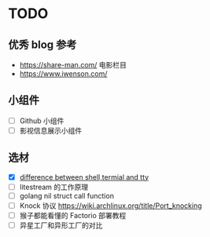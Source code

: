 # TODO

## 优秀 blog 参考

- https://share-man.com/ 电影栏目
- https://www.iwenson.com/

## 小组件

- [ ] Github 小组件
- [ ] 影视信息展示小组件

## 选材

- [x] [difference between shell,termial and tty](https://news.ycombinator.com/item?id=38984096)
- [ ] litestream 的工作原理
- [ ] golang nil struct call function
- [ ] Knock 协议 https://wiki.archlinux.org/title/Port_knocking
- [ ] 猴子都能看懂的 Factorio 部署教程
- [ ] 异星工厂和异形工厂的对比

